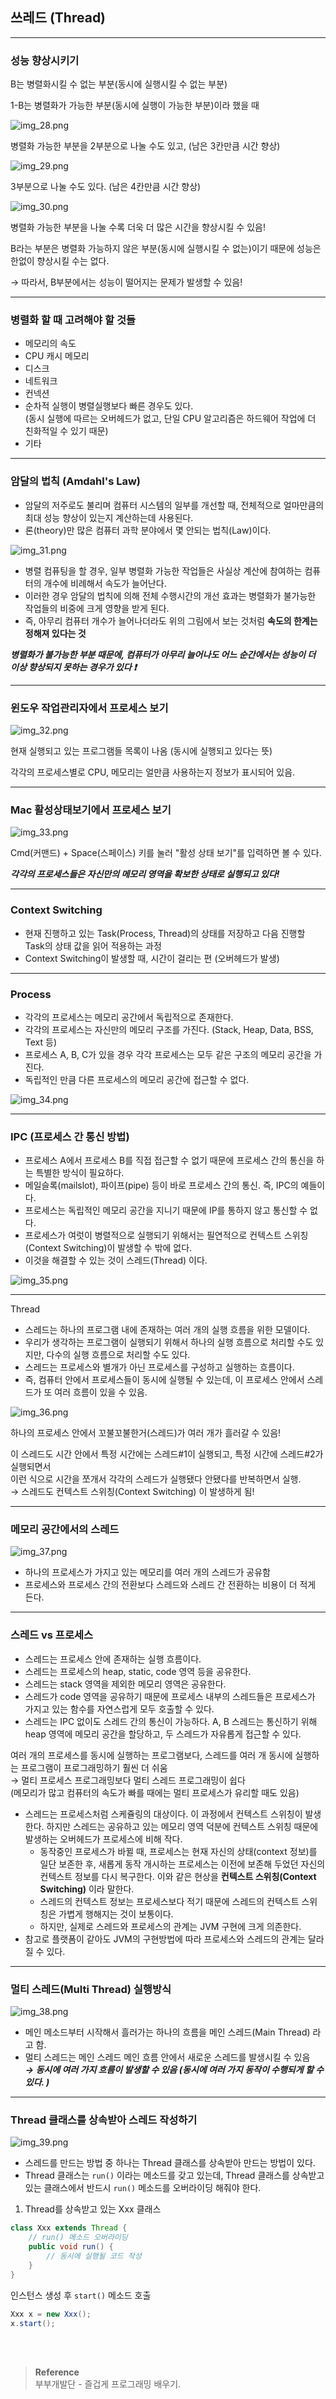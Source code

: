 ## 쓰레드 (Thread)

---

### 성능 향상시키기

B는 병렬화시킬 수 없는 부분(동시에 실행시킬 수 없는 부분)

1-B는 병렬화가 가능한 부분(동시에 실행이 가능한 부분)이라 했을 때
 
![img_28.png](img_28.png)

병렬화 가능한 부분을 2부분으로 나눌 수도 있고, (남은 3칸만큼 시간 향상)

![img_29.png](img_29.png)

3부분으로 나눌 수도 있다. (남은 4칸만큼 시간 향상)

![img_30.png](img_30.png)

병렬화 가능한 부분을 나눌 수록 더욱 더 많은 시간을 향상시킬 수 있음!

B라는 부분은 병렬화 가능하지 않은 부분(동시에 실행시킬 수 없는)이기 때문에 성능은 한없이 향상시킬 수는 없다.

→ 따라서, B부분에서는 성능이 떨어지는 문제가 발생할 수 있음!



---

### 병렬화 할 때 고려해야 할 것들

* 메모리의 속도
* CPU 캐시 메모리
* 디스크
* 네트워크
* 컨넥션
* 순차적 실행이 병렬실행보다 빠른 경우도 있다.</br>
  (동시 실행에 따르는 오버헤드가 없고, 단일 CPU 알고리즘은 하드웨어 작업에 더 친화적일 수 있기 때문)
* 기타

---

### 암달의 법칙 (Amdahl's Law)

* 암달의 저주로도 불리며 컴퓨터 시스템의 일부를 개선할 때, 전체적으로 얼마만큼의 최대 성능 향상이 있는지 계산하는데 사용된다.
* 론(theory)만 많은 컴퓨터 과학 분야에서 몇 안되는 법칙(Law)이다.

![img_31.png](img_31.png)
* 병렬 컴퓨팅을 할 경우, 일부 병렬화 가능한 작업들은 사실상 계산에 참여하는 컴퓨터의 개수에 비례해서 속도가 늘어난다. 
* 이러한 경우 암달의 법칙에 의해 전체 수행시간의 개선 효과는 병렬화가 불가능한 작업들의 비중에 크게 영향을 받게 된다.
* 즉, 아무리 컴퓨터 개수가 늘어나더라도 위의 그림에서 보는 것처럼 **속도의 한계는 정해져 있다는 것**

***병렬화가 불가능한 부분 때문에, 컴퓨터가 아무리 늘어나도 어느 순간에서는 성능이 더 이상 향상되지 못하는 경우가 있다 ❗️***

---

### 윈도우 작업관리자에서 프로세스 보기
![img_32.png](img_32.png)

현재 실행되고 있는 프로그램들 목록이 나옴 (동시에 실행되고 있다는 뜻)

각각의 프로세스별로 CPU, 메모리는 얼만큼 사용하는지 정보가 표시되어 있음.

---

### Mac 활성상태보기에서 프로세스 보기
![img_33.png](img_33.png)

Cmd(커맨드) + Space(스페이스) 키를 눌러 "활성 상태 보기"를 입력하면 볼 수 있다.


***각각의 프로세스들은 자신만의 메모리 영역을 확보한 상태로 실행되고 있다!***

---

### Context Switching

* 현재 진행하고 있는 Task(Process, Thread)의 상태를 저장하고 다음 진행할 Task의 상태 값을 읽어 적용하는 과정
* Context Switching이 발생할 때, 시간이 걸리는 편 (오버헤드가 발생)

---

### Process
* 각각의 프로세스는 메모리 공간에서 독립적으로 존재한다.
* 각각의 프로세스는 자신만의 메모리 구조를 가진다. (Stack, Heap, Data, BSS, Text 등)
* 프로세스 A, B, C가 있을 경우 각각 프로세스는 모두 같은 구조의 메모리 공간을 가진다.
* 독립적인 만큼 다른 프로세스의 메모리 공간에 접근할 수 없다.

![img_34.png](img_34.png)

---

### IPC (프로세스 간 통신 방법)
* 프로세스 A에서 프로세스 B를 직접 접근할 수 없기 때문에 프로세스 간의 통신을 하는 특별한 방식이 필요하다.
* 메일슬록(mailslot), 파이프(pipe) 등이 바로 프로세스 간의 통신. 즉, IPC의 예들이다.
* 프로세스는 독립적인 메모리 공간을 지니기 때문에 IP를 통하지 않고 통신할 수 없다.
* 프로세스가 여럿이 병렬적으로 실행되기 위해서는 필연적으로 컨텍스트 스위칭(Context Switching)이 발생할 수 밖에 없다.
* 이것을 해결할 수 있는 것이 스레드(Thread) 이다.

![img_35.png](img_35.png)

---

Thread
* 스레드는 하나의 프로그램 내에 존재하는 여러 개의 실행 흐름을 위한 모델이다.
* 우리가 생각하는 프로그램이 실행되기 위해서 하나의 실행 흐름으로 처리할 수도 있지만, 다수의 실행 흐름으로 처리할 수도 있다.
* 스레드는 프로세스와 별개가 아닌 프로세스를 구성하고 실행하는 흐름이다.
* 즉, 컴퓨터 안에서 프로세스들이 동시에 실행될 수 있는데, 이 프로세스 안에서 스레드가 또 여러 흐름이 있을 수 있음.

![img_36.png](img_36.png)

하나의 프로세스 안에서 꼬불꼬불한거(스레드)가 여러 개가 흘러갈 수 있음!

이 스레드도 시간 안에서 특정 시간에는 스레드#1이 실행되고, 특정 시간에 스레드#2가 실행되면서</br>
이런 식으로 시간을 쪼개서 각각의 스레드가 실행됐다 안됐다를 반복하면서 실행.</br>
→ 스레드도 컨텍스트 스위칭(Context Switching) 이 발생하게 됨!


---

### 메모리 공간에서의 스레드

![img_37.png](img_37.png)

* 하나의 프로세스가 가지고 있는 메모리를 여러 개의 스레드가 공유함 
* 프로세스와 프로세스 간의 전환보다 스레드와 스레드 간 전환하는 비용이 더 적게 든다.

---

### 스레드 vs 프로세스
* 스레드는 프로세스 안에 존재하는 실행 흐름이다.
* 스레드는 프로세스의 heap, static, code 영역 등을 공유한다.
* 스레드는 stack 영역을 제외한 메모리 영역은 공유한다.
* 스레드가 code 영역을 공유하기 때문에 프로세스 내부의 스레드들은 프로세스가 가지고 있는 함수를 자연스럽게 모두 호출할 수 있다.
* 스레드는 IPC 없이도 스레드 간의 통신이 가능하다. A, B 스레드는 통신하기 위해 heap 영역에 메모리 공간을 할당하고, 두 스레드가 자유롭게 접근할 수 있다.

여러 개의 프로세스를 동시에 실행하는 프로그램보다, 스레드를 여러 개 동시에 실행하는 프로그램이 프로그래밍하기 훨씬 더 쉬움</br>
→ 멀티 프로세스 프로그래밍보다 멀티 스레드 프로그래밍이 쉽다</br>
(메모리가 많고 컴퓨터의 속도가 빠를 때에는 멀티 프로세스가 유리할 때도 있음)


* 스레드는 프로세스처럼 스케쥴링의 대상이다. 이 과정에서 컨텍스트 스위칭이 발생한다. 하지만 스레드는 공유하고 있는 메모리 영역 덕분에 컨텍스트 스위칭 때문에 발생하는 오버헤드가 프로세스에 비해 작다.
  * 동작중인 프로세스가 바뀔 때, 프로세스는 현재 자신의 상태(context 정보)를 일단 보존한 후, 새롭게 동작 개시하는 프로세스는 이전에 보존해 두었던 자신의 컨텍스트 정보를 다시 복구한다. 이와 같은 현상을 **컨텍스트 스위칭(Context Switching)** 이라 말한다.
  * 스레드의 컨텍스트 정보는 프로세스보다 적기 때문에 스레드의 컨텍스트 스위칭은 가볍게 행해지는 것이 보통이다.
  * 하지만, 실제로 스레드와 프로세스의 관계는 JVM 구현에 크게 의존한다.
* 참고로 플랫폼이 같아도 JVM의 구현방법에 따라 프로세스와 스레드의 관계는 달라질 수 있다. 


---

### 멀티 스레드(Multi Thread) 실행방식

![img_38.png](img_38.png)

* 메인 메소드부터 시작해서 흘러가는 하나의 흐름을 메인 스레드(Main Thread) 라고 함.
* 멀티 스레드는 메인 스레드 메인 흐름 안에서 새로운 스레드를 발생시킬 수 있음</br>
***→ 동시에 여러 가지 흐름이 발생할 수 있음 (동시에 여러 가지 동작이 수행되게 할 수 있다. )***

---

### Thread 클래스를 상속받아 스레드 작성하기
![img_39.png](img_39.png)

* 스레드를 만드는 방법 중 하나는 Thread 클래스를 상속받아 만드는 방법이 있다.
* Thread 클래스는 `run()` 이라는 메소드를 갖고 있는데, Thread 클래스를 상속받고 있는 클래스에서 반드시 `run()` 메소드를 오버라이딩 해줘야 한다.

1. Thread를 상속받고 있는 Xxx 클래스
```java
class Xxx extends Thread {
    // run() 메소드 오버라이딩
    public void run() {
        // 동시에 실행될 코드 작성
    }
}
```
인스턴스 생성 후 `start()` 메소드 호출
```java
Xxx x = new Xxx();
x.start();
```

<br/><br/>

>**Reference**
><br/>부부개발단 - 즐겁게 프로그래밍 배우기.